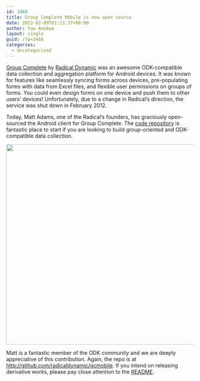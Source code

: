 ```yaml
---
id: 3468
title: Group Complete Mobile is now open source
date: 2013-02-09T01:13:37+00:00
author: Yaw Anokwa
layout: single
guid: /?p=3468
categories:
  - Uncategorized
---
```

[Group Complete](http://www.groupcomplete.com) by [Radical Dynamic](http://www.radicaldynamic.com/) was an awesome ODK-compatible data collection and aggregation platform for Android devices. It was known for features like seamlessly syncing forms across devices, pre-populating forms with data from Excel files, and flexible user permissions on groups of forms. You could even design forms on one device and push them to other users&#8217; devices! Unfortunately, due to a change in Radical&#8217;s direction, the service was shut down in February 2012. 

Today, Matt Adams, one of the Radical&#8217;s founders, has graciously open-sourced the Android client for Group Complete. The [code repository](http://github.com/radicaldynamic/gcmobile) is fantastic place to start if you are looking to build group-oriented and ODK-compatible data collection.

<img src="/assets/wp-content/uploads/2013/02/browser-menu.jpg" width="538" />

Matt is a fantastic member of the ODK community and we are deeply appreciative of this contribution. Again, the repo is at <http://github.com/radicaldynamic/gcmobile>. If you intend on releasing derivative works, please pay close attention to the [README](https://github.com/radicaldynamic/gcmobile/blob/master/README).
